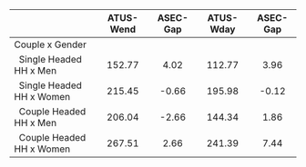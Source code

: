 
|                      |    ATUS-Wend |     ASEC-Gap |    ATUS-Wday |     ASEC-Gap |
| -------------------- | :----------: | :----------: | :----------: | :----------: |
| Couple x Gender      |              |              |              |              |
| &nbsp;&nbsp;Single Headed HH x Men |       152.77 |         4.02 |       112.77 |         3.96 |
| &nbsp;&nbsp;Single Headed HH x Women |       215.45 |        -0.66 |       195.98 |        -0.12 |
| &nbsp;&nbsp;Couple Headed HH x Men |       206.04 |        -2.66 |       144.34 |         1.86 |
| &nbsp;&nbsp;Couple Headed HH x Women |       267.51 |         2.66 |       241.39 |         7.44 |

